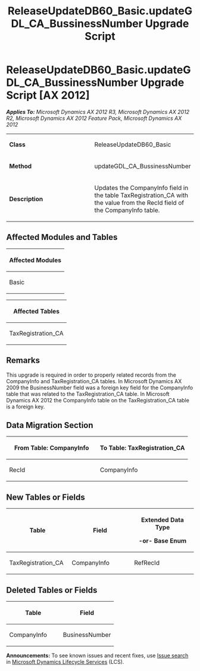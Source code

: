 ﻿---
title: ReleaseUpdateDB60_Basic.updateGDL_CA_BussinessNumber Upgrade Script
TOCTitle: ReleaseUpdateDB60_Basic.updateGDL_CA_BussinessNumber Upgrade Script
ms:assetid: 5c30e15a-b1c5-1ab7-5935-6fb1a45d18e0
ms:mtpsurl: https://msdn.microsoft.com/en-us/library/JJ736345(v=AX.60)
ms:contentKeyID: 49708520
ms.date: 05/18/2015
mtps_version: v=AX.60
---

# ReleaseUpdateDB60\_Basic.updateGDL\_CA\_BussinessNumber Upgrade Script [AX 2012]


_**Applies To:** Microsoft Dynamics AX 2012 R3, Microsoft Dynamics AX 2012 R2, Microsoft Dynamics AX 2012 Feature Pack, Microsoft Dynamics AX 2012_

<table>
<colgroup>
<col style="width: 50%" />
<col style="width: 50%" />
</colgroup>
<tbody>
<tr class="odd">
<td><p><strong>Class</strong></p></td>
<td><p>ReleaseUpdateDB60_Basic</p></td>
</tr>
<tr class="even">
<td><p><strong>Method</strong></p></td>
<td><p>updateGDL_CA_BussinessNumber</p></td>
</tr>
<tr class="odd">
<td><p><strong>Description</strong></p></td>
<td><p>Updates the CompanyInfo field in the table TaxRegistration_CA with the value from the RecId field of the CompanyInfo table.</p></td>
</tr>
</tbody>
</table>


## Affected Modules and Tables

<table>
<colgroup>
<col style="width: 100%" />
</colgroup>
<thead>
<tr class="header">
<th><p>Affected Modules</p></th>
</tr>
</thead>
<tbody>
<tr class="odd">
<td><p>Basic</p></td>
</tr>
</tbody>
</table>


<table>
<colgroup>
<col style="width: 100%" />
</colgroup>
<thead>
<tr class="header">
<th><p>Affected Tables</p></th>
</tr>
</thead>
<tbody>
<tr class="odd">
<td><p>TaxRegistration_CA</p></td>
</tr>
</tbody>
</table>


## Remarks

This upgrade is required in order to properly related records from the CompanyInfo and TaxRegistration\_CA tables. In Microsoft Dynamics AX 2009 the BusinessNumber field was a foreign key field for the CompanyInfo table that was related to the TaxRegistration\_CA table. In Microsoft Dynamics AX 2012 the CompanyInfo table on the TaxRegistration\_CA table is a foreign key.

## Data Migration Section

<table>
<colgroup>
<col style="width: 50%" />
<col style="width: 50%" />
</colgroup>
<thead>
<tr class="header">
<th><p>From Table: CompanyInfo</p></th>
<th><p>To Table: TaxRegistration_CA</p></th>
</tr>
</thead>
<tbody>
<tr class="odd">
<td><p>RecId</p></td>
<td><p>CompanyInfo</p></td>
</tr>
</tbody>
</table>


## New Tables or Fields

<table>
<colgroup>
<col style="width: 33%" />
<col style="width: 33%" />
<col style="width: 33%" />
</colgroup>
<thead>
<tr class="header">
<th><p>Table</p></th>
<th><p>Field</p></th>
<th><p>Extended Data Type</p>
<p>-or- Base Enum</p></th>
</tr>
</thead>
<tbody>
<tr class="odd">
<td><p>TaxRegistration_CA</p></td>
<td><p>CompanyInfo</p></td>
<td><p>RefRecId</p></td>
</tr>
</tbody>
</table>


## Deleted Tables or Fields

<table>
<colgroup>
<col style="width: 50%" />
<col style="width: 50%" />
</colgroup>
<thead>
<tr class="header">
<th><p>Table</p></th>
<th><p>Field</p></th>
</tr>
</thead>
<tbody>
<tr class="odd">
<td><p>CompanyInfo</p></td>
<td><p>BusinessNumber</p></td>
</tr>
</tbody>
</table>

  
**Announcements:** To see known issues and recent fixes, use [Issue search](http://go.microsoft.com/fwlink/?linkid=389258) in [Microsoft Dynamics Lifecycle Services](http://go.microsoft.com/fwlink/?linkid=306505) (LCS).

